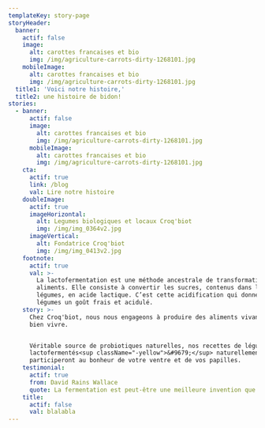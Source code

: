 ```yaml
---
templateKey: story-page
storyHeader:
  banner:
    actif: false
    image:
      alt: carottes francaises et bio
      img: /img/agriculture-carrots-dirty-1268101.jpg
    mobileImage:
      alt: carottes francaises et bio
      img: /img/agriculture-carrots-dirty-1268101.jpg
  title1: 'Voici notre histoire,'
  title2: une histoire de bidon!
stories:
  - banner:
      actif: false
      image:
        alt: carottes francaises et bio
        img: /img/agriculture-carrots-dirty-1268101.jpg
      mobileImage:
        alt: carottes francaises et bio
        img: /img/agriculture-carrots-dirty-1268101.jpg
    cta:
      actif: true
      link: /blog
      val: Lire notre histoire
    doubleImage:
      actif: true
      imageHorizontal:
        alt: Legumes biologiques et locaux Croq'biot
        img: /img/img_0364v2.jpg
      imageVertical:
        alt: Fondatrice Croq'biot
        img: /img/img_0413v2.jpg
    footnote:
      actif: true
      val: >-
        La lactofermentation est une méthode ancestrale de transformation des
        aliments. Elle consiste à convertir les sucres, contenus dans les
        légumes, en acide lactique. C’est cette acidification qui donne aux
        légumes un goût frais et acidulé.
    story: >-
      Chez Croq'biot, nous nous engageons à produire des aliments vivants pour
      bien vivre. 


      Véritable source de probiotiques naturelles, nos recettes de légumes
      lactofermentés<sup className="-yellow">&#9679;</sup> naturellement
      participeront au bonheur de votre ventre et de vos papilles.
    testimonial:
      actif: true
      from: David Rains Wallace
      quote: La fermentation est peut-être une meilleure invention que le feu.
    title:
      actif: false
      val: blalabla
---
```


